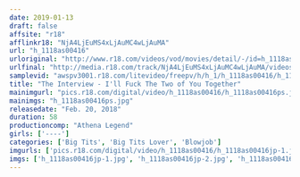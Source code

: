 ```yaml
---
date: 2019-01-13
draft: false
affsite: "r18"
afflinkr18: "NjA4LjEuMS4xLjAuMC4wLjAuMA"
url: "h_1118as00416"
urloriginal: "http://www.r18.com/videos/vod/movies/detail/-/id=h_1118as00416"
urlfinal: "http://media.r18.com/track/NjA4LjEuMS4xLjAuMC4wLjAuMA/videos/vod/movies/detail/-/id=h_1118as00416"
samplevid: "awspv3001.r18.com/litevideo/freepv/h/h_1/h_1118as00416/h_1118as00416_dmb_s.mp4"
title: "The Interview - I'll Fuck The Two of You Together"
mainimgurl: "pics.r18.com/digital/video/h_1118as00416/h_1118as00416ps.jpg"
mainimgs: "h_1118as00416ps.jpg"
releasedate: "Feb. 20, 2018"
duration: 58
productioncomp: "Athena Legend"
girls: ['----']
categories: ['Big Tits', 'Big Tits Lover', 'Blowjob']
imgurls: ['pics.r18.com/digital/video/h_1118as00416/h_1118as00416jp-1.jpg', 'pics.r18.com/digital/video/h_1118as00416/h_1118as00416jp-2.jpg', 'pics.r18.com/digital/video/h_1118as00416/h_1118as00416jp-3.jpg', 'pics.r18.com/digital/video/h_1118as00416/h_1118as00416jp-4.jpg', 'pics.r18.com/digital/video/h_1118as00416/h_1118as00416jp-5.jpg', 'pics.r18.com/digital/video/h_1118as00416/h_1118as00416jp-6.jpg', 'pics.r18.com/digital/video/h_1118as00416/h_1118as00416jp-7.jpg', 'pics.r18.com/digital/video/h_1118as00416/h_1118as00416jp-8.jpg', 'pics.r18.com/digital/video/h_1118as00416/h_1118as00416jp-9.jpg', 'pics.r18.com/digital/video/h_1118as00416/h_1118as00416jp-10.jpg', 'pics.r18.com/digital/video/h_1118as00416/h_1118as00416jp-11.jpg', 'pics.r18.com/digital/video/h_1118as00416/h_1118as00416jp-12.jpg', 'pics.r18.com/digital/video/h_1118as00416/h_1118as00416jp-13.jpg', 'pics.r18.com/digital/video/h_1118as00416/h_1118as00416jp-14.jpg', 'pics.r18.com/digital/video/h_1118as00416/h_1118as00416jp-15.jpg', 'pics.r18.com/digital/video/h_1118as00416/h_1118as00416jp-16.jpg', 'pics.r18.com/digital/video/h_1118as00416/h_1118as00416jp-17.jpg', 'pics.r18.com/digital/video/h_1118as00416/h_1118as00416jp-18.jpg', 'pics.r18.com/digital/video/h_1118as00416/h_1118as00416jp-19.jpg', 'pics.r18.com/digital/video/h_1118as00416/h_1118as00416jp-20.jpg']
imgs: ['h_1118as00416jp-1.jpg', 'h_1118as00416jp-2.jpg', 'h_1118as00416jp-3.jpg', 'h_1118as00416jp-4.jpg', 'h_1118as00416jp-5.jpg', 'h_1118as00416jp-6.jpg', 'h_1118as00416jp-7.jpg', 'h_1118as00416jp-8.jpg', 'h_1118as00416jp-9.jpg', 'h_1118as00416jp-10.jpg', 'h_1118as00416jp-11.jpg', 'h_1118as00416jp-12.jpg', 'h_1118as00416jp-13.jpg', 'h_1118as00416jp-14.jpg', 'h_1118as00416jp-15.jpg', 'h_1118as00416jp-16.jpg', 'h_1118as00416jp-17.jpg', 'h_1118as00416jp-18.jpg', 'h_1118as00416jp-19.jpg', 'h_1118as00416jp-20.jpg']
---
```

